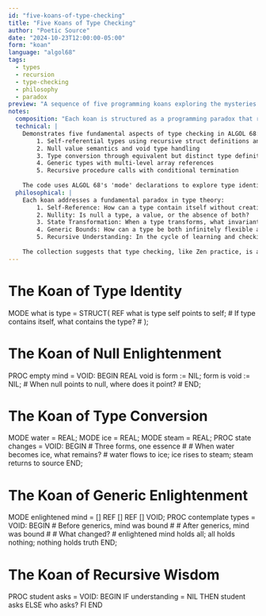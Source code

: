 ```yaml
---
id: "five-koans-of-type-checking"
title: "Five Koans of Type Checking"
author: "Poetic Source"
date: "2024-10-23T12:00:00-05:00"
form: "koan"
language: "algol68"
tags: 
  - types
  - recursion
  - type-checking
  - philosophy
  - paradox
preview: "A sequence of five programming koans exploring the mysteries of type checking: self-reference, null states, type conversion, generic bounds, and recursive comprehension"
notes:
  composition: "Each koan is structured as a programming paradox that reveals deeper truths about type systems. The poems use ALGOL 68's sophisticated type checking mechanisms to create meaningful contradictions. Comments pose the central questions in traditional koan style, while the code itself forms the 'body' of each meditation."
  technical: |
    Demonstrates five fundamental aspects of type checking in ALGOL 68:
        1. Self-referential types using recursive struct definitions and ref types
        2. Null value semantics and void type handling
        3. Type conversion through equivalent but distinct type definitions
        4. Generic types with multi-level array references
        5. Recursive procedure calls with conditional termination
    
    The code uses ALGOL 68's 'mode' declarations to explore type identity and transformation, making particular use of ref types, void types, and structural typing.
  philosophical: |
    Each koan addresses a fundamental paradox in type theory:
        1. Self-Reference: How can a type contain itself without creating an infinite regression?
        2. Nullity: Is null a type, a value, or the absence of both?
        3. State Transformation: When a type transforms, what invariants persist?
        4. Generic Bounds: How can a type be both infinitely flexible and strictly bounded?
        5. Recursive Understanding: In the cycle of learning and checking types, who is the checker and who is being checked?
    
    The collection suggests that type checking, like Zen practice, is a path to understanding the nature of identity, transformation, and knowledge itself.
---
```

# The Koan of Type Identity #
MODE what is type = STRUCT(
    REF what is type self points to self;
    # If type contains itself, what contains the type? #
);

# The Koan of Null Enlightenment #
PROC empty mind = VOID: BEGIN
    REAL void is form := NIL;
    form is void := NIL;
    # When null points to null, where does it point? #
END;

# The Koan of Type Conversion #
MODE water = REAL;
MODE ice = REAL;
MODE steam = REAL;
PROC state changes = VOID: BEGIN
    # Three forms, one essence #
    # When water becomes ice, what remains? #
    water flows to ice;
    ice rises to steam;
    steam returns to source
END;

# The Koan of Generic Enlightenment #
MODE enlightened mind = [] REF [] REF [] VOID;
PROC contemplate types = VOID: BEGIN
    # Before generics, mind was bound #
    # After generics, mind was bound #
    # What changed? #
    enlightened mind holds all;
    all holds nothing;
    nothing holds truth
END;

# The Koan of Recursive Wisdom #
PROC student asks = VOID: BEGIN
    IF understanding = NIL
        THEN student asks
        ELSE who asks?
    FI
END